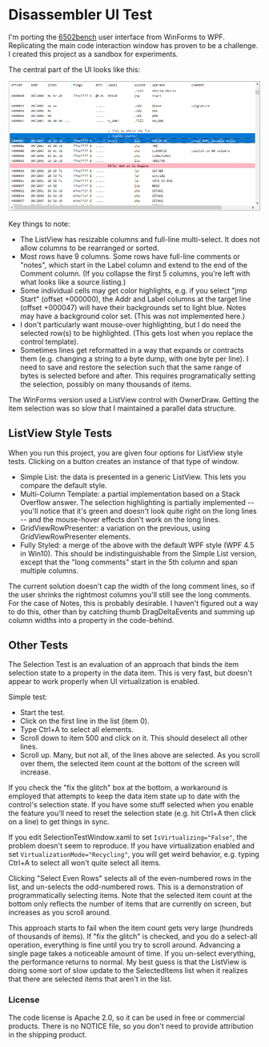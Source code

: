 # Disassembler UI Test #

I'm porting the [6502bench](https://github.com/fadden/6502bench) user
interface from WinForms to WPF.  Replicating the main code interaction
window has proven to be a challenge.  I created this project as a
sandbox for experiments.

The central part of the UI looks like this:

![WinForms Sample](wf-sample.png)

Key things to note:

 * The ListView has resizable columns and full-line multi-select.  It does
   not allow columns to be rearranged or sorted.
 * Most rows have 9 columns.  Some rows have full-line comments or "notes",
   which start in the Label column and extend to the end of the Comment
   column.  (If you collapse the first 5 columns, you're left with what
   looks like a source listing.)
 * Some individual cells may get color highlights, e.g. if you select
   "jmp Start" (offset +000000), the Addr and Label columns at the target
   line (offset +000047) will have their backgrounds set to light blue.
   Notes may have a background color set.  (This was not implemented here.)
 * I don't particularly want mouse-over highlighting, but I do need the
   selected row(s) to be highlighted.  (This gets lost when you replace the
   control template).
 * Sometimes lines get reformatted in a way that expands or contracts them
   (e.g. changing a string to a byte dump, with one byte per line).  I need
   to save and restore the selection such that the same range of bytes is
   selected before and after.  This requires programatically setting the
   selection, possibly on many thousands of items.

The WinForms version used a ListView control with OwnerDraw.  Getting the
item selection was so slow that I maintained a parallel data structure.


## ListView Style Tests ##

When you run this project, you are given four options for ListView
style tests.  Clicking on a button creates an instance of that type of window.

 * Simple List: the data is presented in a generic ListView.  This lets
   you compare the default style.
 * Multi-Column Template: a partial implementation based on a Stack Overflow
   answer.  The selection highlighting is partially implemented -- you'll
   notice that it's green and doesn't look quite right on the long lines -- and
   the mouse-hover effects don't work on the long lines.
 * GridViewRowPresenter: a variation on the previous, using
   GridViewRowPresenter elements.
 * Fully Styled: a merge of the above with the default WPF style (WPF 4.5
   in Win10).  This should be indistinguishable from the Simple List
   version, except that the "long comments" start in the 5th column and
   span multiple columns.

The current solution doesn't cap the width of the long comment lines, so
if the user shrinks the rightmost columns you'll still see the long comments.
For the case of Notes, this is probably desirable.  I haven't figured out a
way to do this, other than by catching thumb DragDeltaEvents and summing up
column widths into a property in the code-behind.


## Other Tests ##

The Selection Test is an evaluation of an approach that binds the item
selection state to a property in the data item.  This is very fast, but
doesn't appear to work properly when UI virtualization is enabled.

Simple test:

 * Start the test.
 * Click on the first line in the list (item 0).
 * Type Ctrl+A to select all elements.
 * Scroll down to item 500 and click on it.  This should deselect all
   other lines.
 * Scroll up.  Many, but not all, of the lines above are selected.  As you
   scroll over them, the selected item count at the bottom of the screen
   will increase.

If you check the "fix the glitch" box at the bottom, a workaround is
employed that attempts to keep the data item state up to date with the
control's selection state.  If you have some stuff selected when you enable
the feature you'll need to reset the selection state (e.g. hit Ctrl+A then
click on a line) to get things in sync.

If you edit SelectionTestWindow.xaml to set `IsVirtualizing="False"`, the
problem doesn't seem to reproduce.  If you have virtualization enabled and
set `VirtualizationMode="Recycling"`, you will get weird behavior, e.g.
typing Ctrl+A to select all won't quite select all items.

Clicking "Select Even Rows" selects all of the even-numbered rows in the
list, and un-selects the odd-numbered rows.  This is a demonstration of
programmatically selecting items.  Note that the selected item count at the
bottom only reflects the number of items that are currently on screen, but
increases as you scroll around.

This approach starts to fail when the item count gets very large
(hundreds of thousands of items).  If "fix the glitch" is checked, and
you do a select-all operation, everything is fine until you try to scroll
around.  Advancing a single page takes a noticeable amount of time.  If
you un-select everything, the performance returns to normal.  My best
guess is that the ListView is doing some sort of slow update to the
SelectedItems list when it realizes that there are selected items that
aren't in the list.


### License ###

The code license is Apache 2.0, so it can be used in free or commercial
products.  There is no NOTICE file, so you don't need to provide attribution
in the shipping product.
